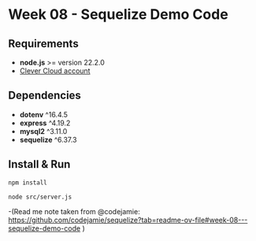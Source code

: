 # Week 08 - Sequelize Demo Code

## Requirements
- **node.js** >= version 22.2.0
- [Clever Cloud account](https://www.clever-cloud.com)

## Dependencies
- **dotenv** ^16.4.5
- **express** ^4.19.2
- **mysql2** ^3.11.0
- **sequelize** ^6.37.3

## Install & Run

```bash
npm install
```

```bash
node src/server.js
```


-(Read me note taken from @codejamie: https://github.com/codejamie/sequelize?tab=readme-ov-file#week-08---sequelize-demo-code )
